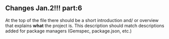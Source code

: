 ## Changes Jan.2!!! part:6

At the top of the file there should be a short introduction and/ or overview that explains **what** the project is. This description should match descriptions added for package managers (Gemspec, package.json, etc.)
